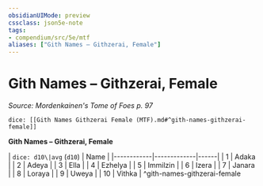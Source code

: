 ```yaml
---
obsidianUIMode: preview
cssclass: json5e-note
tags:
- compendium/src/5e/mtf
aliases: ["Gith Names – Githzerai, Female"]
---
```

# Gith Names – Githzerai, Female
*Source: Mordenkainen's Tome of Foes p. 97* 

`dice: [[Gith Names Githzerai Female (MTF).md#^gith-names-githzerai-female]]`

**Gith Names – Githzerai, Female**

| `dice: d10\|avg` (`d10`) | Name |
|------------|-------------|------|
| 1 | Adaka |
| 2 | Adeya |
| 3 | Ella |
| 4 | Ezhelya |
| 5 | Immilzin |
| 6 | Izera |
| 7 | Janara |
| 8 | Loraya |
| 9 | Uweya |
| 10 | Vithka |
^gith-names-githzerai-female